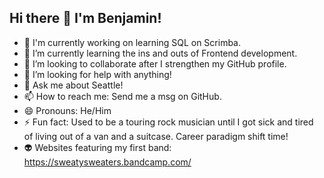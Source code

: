## Hi there 👋 I'm Benjamin!

- 🔭 I'm currently working on learning SQL on Scrimba.
- 🌱 I’m currently learning the ins and outs of Frontend development.
- 👯 I’m looking to collaborate after I strengthen my GitHub profile.
- 🤔 I’m looking for help with anything!
- 💬 Ask me about Seattle!
- 📫 How to reach me: Send me a msg on GitHub.
- 😄 Pronouns: He/Him
- ⚡ Fun fact: Used to be a touring rock musician until I got sick and tired of living out of a van and a suitcase. Career paradigm shift time!
- 👽 Websites featuring my first band:  https://sweatysweaters.bandcamp.com/

